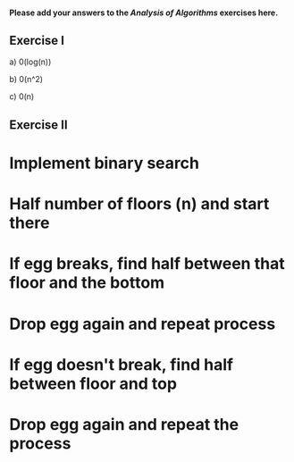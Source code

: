 #### Please add your answers to the ***Analysis of  Algorithms*** exercises here.

## Exercise I

a)
0(log(n))

b)
0(n^2)

c)
0(n)

## Exercise II

# Implement binary search 
# Half number of floors (n) and start there
# If egg breaks, find half between that floor and the bottom
# Drop egg again and repeat process
# If egg doesn't break, find half between floor and top
# Drop egg again and repeat the process



